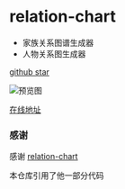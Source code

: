 # relation-chart

- 家族关系图谱生成器
- 人物关系图生成器

[github star](https://github.com/cute-angelia/relation-chart)

![预览图](https://ae05.alicdn.com/kf/H89a1818056ca4e2db653b82518700080i.png)

[在线地址](https://cute-angelia.github.io/relation-chart/dist/)

### 感谢

感谢 [relation-chart](https://github.com/xiedajian/relation-chart)

本仓库引用了他一部分代码
